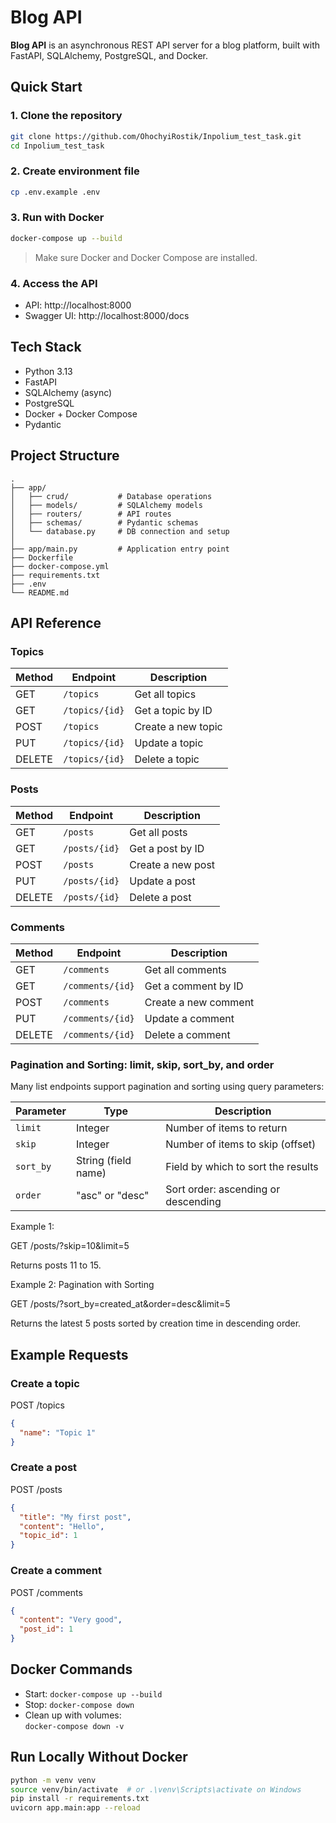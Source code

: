 # Blog API

**Blog API** is an asynchronous REST API server for a blog platform, built with FastAPI, SQLAlchemy, PostgreSQL, and Docker.

## Quick Start

### 1. Clone the repository

```bash
git clone https://github.com/OhochyiRostik/Inpolium_test_task.git
cd Inpolium_test_task
```

### 2. Create environment file

```bash
cp .env.example .env
```

### 3. Run with Docker

```bash
docker-compose up --build
```

> Make sure Docker and Docker Compose are installed.

### 4. Access the API

- API: http://localhost:8000
- Swagger UI: http://localhost:8000/docs

## Tech Stack

- Python 3.13
- FastAPI
- SQLAlchemy (async)
- PostgreSQL
- Docker + Docker Compose
- Pydantic

## Project Structure

```
.
├── app/
│   ├── crud/           # Database operations
│   ├── models/         # SQLAlchemy models
│   ├── routers/        # API routes
│   ├── schemas/        # Pydantic schemas
│   └── database.py     # DB connection and setup
│
├── app/main.py         # Application entry point
├── Dockerfile
├── docker-compose.yml
├── requirements.txt
├── .env
└── README.md
```

## API Reference

### Topics

| Method | Endpoint         | Description            |
|--------|------------------|------------------------|
| GET    | `/topics`        | Get all topics         |
| GET    | `/topics/{id}`   | Get a topic by ID      |
| POST   | `/topics`        | Create a new topic     |
| PUT    | `/topics/{id}`   | Update a topic         |
| DELETE | `/topics/{id}`   | Delete a topic         |

### Posts

| Method | Endpoint         | Description            |
|--------|------------------|------------------------|
| GET    | `/posts`         | Get all posts          |
| GET    | `/posts/{id}`    | Get a post by ID       |
| POST   | `/posts`         | Create a new post      |
| PUT    | `/posts/{id}`    | Update a post          |
| DELETE | `/posts/{id}`    | Delete a post          |

### Comments

| Method | Endpoint           | Description              |
|--------|--------------------|--------------------------|
| GET    | `/comments`        | Get all comments         |
| GET    | `/comments/{id}`   | Get a comment by ID      |
| POST   | `/comments`        | Create a new comment     |
| PUT    | `/comments/{id}`   | Update a comment         |
| DELETE | `/comments/{id}`   | Delete a comment         |

### Pagination and Sorting: limit, skip, sort_by, and order

Many list endpoints support pagination and sorting using query parameters:

| Parameter | Type                   | Description                         |
|-----------|------------------------|-------------------------------------|
| `limit`   | Integer                | Number of items to return           |
| `skip`    | Integer                | Number of items to skip (offset)    |
| `sort_by` | String (field name)    | Field by which to sort the results  |
| `order`   | "asc" or "desc"        | Sort order: ascending or descending |

Example 1:

GET /posts/?skip=10&limit=5

Returns posts 11 to 15.

Example 2: Pagination with Sorting

GET /posts/?sort_by=created_at&order=desc&limit=5

Returns the latest 5 posts sorted by creation time in descending order.

## Example Requests

### Create a topic

POST /topics
```json
{
  "name": "Topic 1"
}
```

### Create a post

POST /posts
```json
{
  "title": "My first post",
  "content": "Hello",
  "topic_id": 1
}
```

### Create a comment

POST /comments
```json
{
  "content": "Very good",
  "post_id": 1
}
```

## Docker Commands

- Start: `docker-compose up --build`
- Stop: `docker-compose down`
- Clean up with volumes:  
  `docker-compose down -v`

##  Run Locally Without Docker

```bash
python -m venv venv
source venv/bin/activate  # or .\venv\Scripts\activate on Windows
pip install -r requirements.txt
uvicorn app.main:app --reload
```